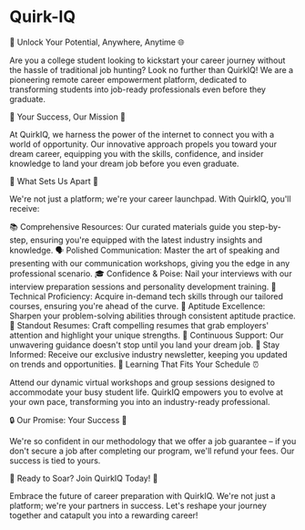 # Quirk-IQ

🚀 Unlock Your Potential, Anywhere, Anytime 🌐

Are you a college student looking to kickstart your career journey without the hassle of traditional job hunting? Look no further than QuirkIQ! We are a pioneering remote career empowerment platform, dedicated to transforming students into job-ready professionals even before they graduate.

🎯 Your Success, Our Mission 💼

At QuirkIQ, we harness the power of the internet to connect you with a world of opportunity. Our innovative approach propels you toward your dream career, equipping you with the skills, confidence, and insider knowledge to land your dream job before you even graduate.

🌟 What Sets Us Apart 🧠

We're not just a platform; we're your career launchpad. With QuirkIQ, you'll receive:

📚 Comprehensive Resources: Our curated materials guide you step-by-step, ensuring you're equipped with the latest industry insights and knowledge.
🗣 Polished Communication: Master the art of speaking and presenting with our communication workshops, giving you the edge in any professional scenario.
🎓 Confidence & Poise: Nail your interviews with our interview preparation sessions and personality development training.
🧩 Technical Proficiency: Acquire in-demand tech skills through our tailored courses, ensuring you're ahead of the curve.
🧠 Aptitude Excellence: Sharpen your problem-solving abilities through consistent aptitude practice.
📝 Standout Resumes: Craft compelling resumes that grab employers' attention and highlight your unique strengths.
🤝 Continuous Support: Our unwavering guidance doesn't stop until you land your dream job.
💌 Stay Informed: Receive our exclusive industry newsletter, keeping you updated on trends and opportunities.
📆 Learning That Fits Your Schedule ⏰

Attend our dynamic virtual workshops and group sessions designed to accommodate your busy student life. QuirkIQ empowers you to evolve at your own pace, transforming you into an industry-ready professional.

🔒 Our Promise: Your Success 🌈

We're so confident in our methodology that we offer a job guarantee – if you don't secure a job after completing our program, we'll refund your fees. Our success is tied to yours.

🚀 Ready to Soar? Join QuirkIQ Today! 🚀

Embrace the future of career preparation with QuirkIQ. We're not just a platform; we're your partners in success. Let's reshape your journey together and catapult you into a rewarding career!
